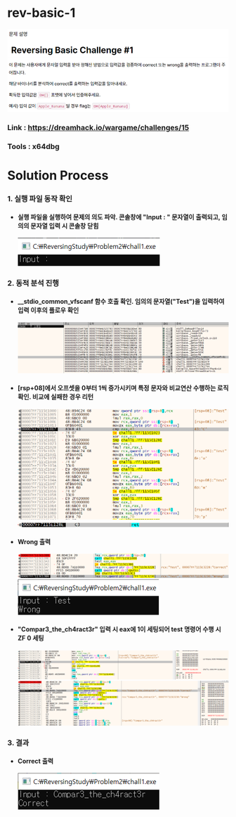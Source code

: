 # **rev-basic-1**

![01](Image/01.PNG?raw=true)
### Link : https://dreamhack.io/wargame/challenges/15
### Tools : x64dbg

# **Solution Process**
### 1. 실행 파일 동작 확인
  - #### 실행 파일을 실행하여 문제의 의도 파악. 콘솔창에 "Input : " 문자열이 출력되고, 임의의 문자열 입력 시 콘솔창 닫힘
    ![02](Image/02.PNG?raw=true)

### 2. 동적 분석 진행
  - #### __stdio_common_vfscanf 함수 호출 확인. 임의의 문자열("Test")을 입력하여 입력 이후의 플로우 확인
    ![03](Image/03.PNG?raw=true)

  - #### [rsp+08]에서 오프셋을 0부터 1씩 증가시키며 특정 문자와 비교연산 수행하는 로직 확인. 비교에 실패한 경우 리턴
    ![04](Image/04.PNG?raw=true)
    ![05](Image/05.PNG?raw=true)

  - #### Wrong 출력
    ![06](Image/06.PNG?raw=true)
    ![07](Image/07.PNG?raw=true)

  - #### "Compar3_the_ch4ract3r" 입력 시 eax에 1이 세팅되어 test 명령어 수행 시 ZF 0 세팅
    ![08](Image/08.PNG?raw=true)
    ![09](Image/09.PNG?raw=true)

### 3. 결과
  - #### Correct 출력
    ![10](Image/10.PNG?raw=true)
